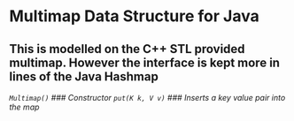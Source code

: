 # Multimap Data Structure for Java

## This is modelled on the C++ STL provided multimap. However the interface is kept more in lines of the Java Hashmap

*`Multimap()` ### Constructor*
*`put(K k, V v)` ### Inserts a key value pair into the map*